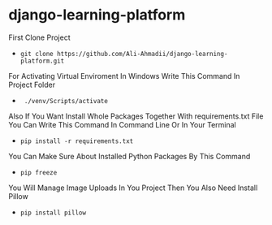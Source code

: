 # django-learning-platform
First Clone Project
-     git clone https://github.com/Ali-Ahmadii/django-learning-platform.git
For Activating Virtual Enviroment In Windows Write This Command In Project Folder
-      ./venv/Scripts/activate
Also If You Want Install Whole Packages Together With requirements.txt File You Can Write This Command In Command Line Or In Your Terminal
-     pip install -r requirements.txt
You Can Make Sure About Installed Python Packages By This Command
-     pip freeze
You Will Manage Image Uploads In You Project Then You Also Need Install Pillow
-     pip install pillow
